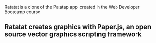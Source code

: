 Ratatat is a clone of the Patatap app, created in the Web Developer Bootcamp course   

Ratatat creates graphics with Paper.js, an open source vector graphics scripting framework
---